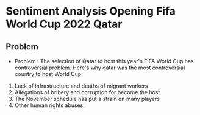 # Sentiment Analysis Opening Fifa World Cup 2022 Qatar

## Problem
- Problem :
The selection of Qatar to host this year's FIFA World Cup has controversial problem. Here's why qatar was the most controversial country to host World Cup:
1. Lack of infrastructure and deaths of migrant workers
2. Allegations of bribery and corruption for become the host
3. The November schedule has put a strain on many players
4. Other human rights abuses.
